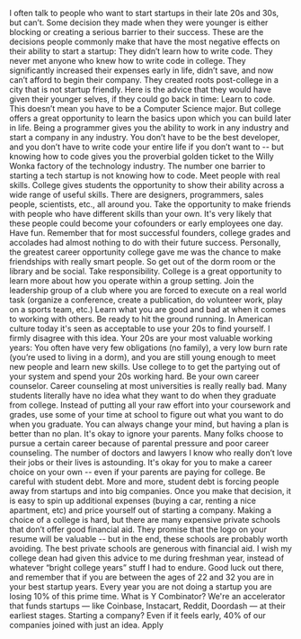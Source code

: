 I often talk to people who want to start startups in their late 20s and 30s, but can’t.
Some decision they made when they were younger is either blocking or creating a serious barrier to their success. These are the decisions people commonly make that have the most negative effects on their ability to start a startup:
They didn’t learn how to write code.
They never met anyone who knew how to write code in college.
They significantly increased their expenses early in life, didn’t save, and now can’t afford to begin their company.
They created roots post-college in a city that is not startup friendly.
Here is the advice that they would have given their younger selves, if they could go back in time:
Learn to code. This doesn’t mean you have to be a Computer Science major. But college offers a great opportunity to learn the basics upon which you can build later in life. Being a programmer gives you the ability to work in any industry and start a company in any industry. You don’t have to be the best developer, and you don’t have to write code your entire life if you don’t want to -- but knowing how to code gives you the proverbial golden ticket to the Willy Wonka factory of the technology industry. The number one barrier to starting a tech startup is not knowing how to code.
Meet people with real skills. College gives students the opportunity to show their ability across a wide range of useful skills. There are designers, programmers, sales people, scientists, etc., all around you. Take the opportunity to make friends with people who have different skills than your own. It's very likely that these people could become your cofounders or early employees one day.
Have fun. Remember that for most successful founders, college grades and accolades had almost nothing to do with their future success. Personally, the greatest career opportunity college gave me was the chance to make friendships with really smart people. So get out of the dorm room or the library and be social.
Take responsibility. College is a great opportunity to learn more about how you operate within a group setting. Join the leadership group of a club where you are forced to execute on a real world task (organize a conference, create a publication, do volunteer work, play on a sports team, etc.) Learn what you are good and bad at when it comes to working with others.
Be ready to hit the ground running. In American culture today it's seen as acceptable to use your 20s to find yourself. I firmly disagree with this idea. Your 20s are your most valuable working years: You often have very few obligations (no family), a very low burn rate (you’re used to living in a dorm), and you are still young enough to meet new people and learn new skills. Use college to to get the partying out of your system and spend your 20s working hard.
Be your own career counselor. Career counseling at most universities is really really bad. Many students literally have no idea what they want to do when they graduate from college. Instead of putting all your raw effort into your coursework and grades, use some of your time at school to figure out what you want to do when you graduate. You can always change your mind, but having a plan is better than no plan.
It's okay to ignore your parents. Many folks choose to pursue a certain career because of parental pressure and poor career counseling. The number of doctors and lawyers I know who really don’t love their jobs or their lives is astounding. It's okay for you to make a career choice on your own -- even if your parents are paying for college.
Be careful with student debt. More and more, student debt is forcing people away from startups and into big companies. Once you make that decision, it is easy to spin up additional expenses (buying a car, renting a nice apartment, etc) and price yourself out of starting a company. Making a choice of a college is hard, but there are many expensive private schools that don’t offer good financial aid. They promise that the logo on your resume will be valuable -- but in the end, these schools are probably worth avoiding. The best private schools are generous with financial aid.
I wish my college dean had given this advice to me during freshman year, instead of whatever “bright college years” stuff I had to endure. Good luck out there, and remember that if you are between the ages of 22 and 32 you are in your best startup years. Every year you are not doing a startup you are losing 10% of this prime time.
What is Y Combinator?
We're an accelerator that funds startups — like Coinbase, Instacart, Reddit, Doordash — at their earliest stages. Starting a company? Even if it feels early, 40% of our companies joined with just an idea.
Apply